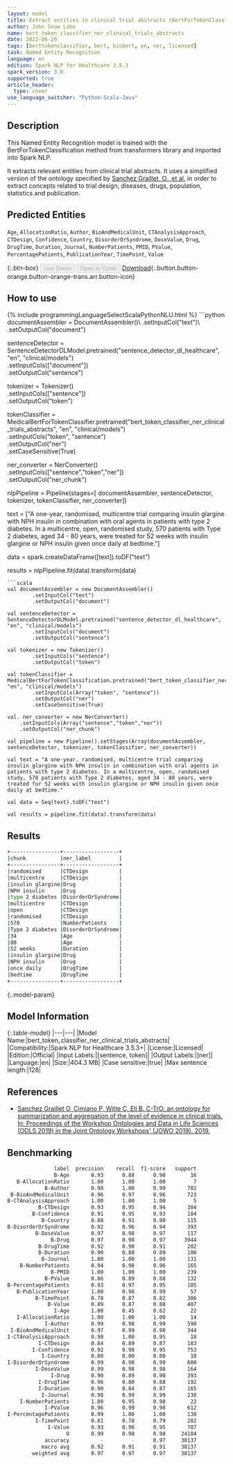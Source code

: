 ```yaml
---
layout: model
title: Extract entities in clinical trial abstracts (BertForTokenClassification)
author: John Snow Labs
name: bert_token_classifier_ner_clinical_trials_abstracts
date: 2022-06-29
tags: [berttokenclassifier, bert, biobert, en, ner, licensed]
task: Named Entity Recognition
language: en
edition: Spark NLP for Healthcare 3.5.3
spark_version: 3.0
supported: true
article_header:
  type: cover
use_language_switcher: "Python-Scala-Java"
---
```


## Description

This Named Entity Recognition model is trained with the BertForTokenClassification method from transformers library and imported into Spark NLP.

It extracts relevant entities from clinical trial abstracts. It uses a simplified version of the ontology specified by [Sanchez Graillet, O., et al.](https://pub.uni-bielefeld.de/record/2939477) in order to extract concepts related to trial design, diseases, drugs, population, statistics and publication.

## Predicted Entities

`Age`, `AllocationRatio`, `Author`, `BioAndMedicalUnit`, `CTAnalysisApproach`, `CTDesign`, `Confidence`, `Country`, `DisorderOrSyndrome`, `DoseValue`, `Drug`, `DrugTime`, `Duration`, `Journal`, `NumberPatients`, `PMID`, `PValue`, `PercentagePatients`, `PublicationYear`, `TimePoint`, `Value`

{:.btn-box}
<button class="button button-orange" disabled>Live Demo</button>
<button class="button button-orange" disabled>Open in Colab</button>
[Download](https://s3.amazonaws.com/auxdata.johnsnowlabs.com/clinical/models/bert_token_classifier_ner_clinical_trials_abstracts_en_3.5.3_3.0_1656475829985.zip){:.button.button-orange.button-orange-trans.arr.button-icon}

## How to use



<div class="tabs-box" markdown="1">
{% include programmingLanguageSelectScalaPythonNLU.html %}
```python
documentAssembler = DocumentAssembler()\
        .setInputCol("text")\
        .setOutputCol("document")
        
sentenceDetector = SentenceDetectorDLModel.pretrained("sentence_detector_dl_healthcare", "en", "clinical/models")\
        .setInputCols(["document"])\
        .setOutputCol("sentence")

tokenizer = Tokenizer()\
        .setInputCols(["sentence"])\
        .setOutputCol("token")

tokenClassifier = MedicalBertForTokenClassifier.pretrained("bert_token_classifier_ner_clinical_trials_abstracts", "en", "clinical/models")\
       .setInputCols("token", "sentence")\
       .setOutputCol("ner")\
       .setCaseSensitive(True)

ner_converter = NerConverter()\
       .setInputCols(["sentence","token","ner"])\
       .setOutputCol("ner_chunk")

nlpPipeline = Pipeline(stages=[
        documentAssembler,
        sentenceDetector,
        tokenizer,
        tokenClassifier,
        ner_converter])

text = ["A one-year, randomised, multicentre trial comparing insulin glargine with NPH insulin in combination with oral agents in patients with type 2 diabetes. In a multicentre, open, randomised study, 570 patients with Type 2 diabetes, aged 34 - 80 years, were treated for 52 weeks with insulin glargine or NPH insulin given once daily at bedtime."]

data = spark.createDataFrame([text]).toDF("text")

results = nlpPipeline.fit(data).transform(data)
```
```scala
val documentAssembler = new DocumentAssembler()
        .setInputCol("text")
        .setOutputCol("document")

val sentenceDetector = SentenceDetectorDLModel.pretrained("sentence_detector_dl_healthcare", "en", "clinical/models")
        .setInputCols("document")
        .setOutputCol("sentence")

val tokenizer = new Tokenizer()
        .setInputCols("sentence")
        .setOutputCol("token")

val tokenClassifier = MedicalBertForTokenClassification.pretrained("bert_token_classifier_ner_clinical_trials_abstracts", "en", "clinical/models")
        .setInputCols(Array("token", "sentence"))
        .setOutputCol("ner")
        .setCaseSensitive(True)
       
val. ner_converter = new NerConverter()
  	.setInputCols(Array("sentence","token","ner"))
  	.setOutputCol("ner_chunk")

val pipeline = new Pipeline().setStages(Array(documentAssembler, sentenceDetector, tokenizer, tokenClassifier, ner_converter))

val text = "A one-year, randomised, multicentre trial comparing insulin glargine with NPH insulin in combination with oral agents in patients with type 2 diabetes. In a multicentre, open, randomised study, 570 patients with Type 2 diabetes, aged 34 - 80 years, were treated for 52 weeks with insulin glargine or NPH insulin given once daily at bedtime."

val data = Seq(text).toDF("text")

val results = pipeline.fit(data).transform(data)
```
</div>

## Results

```bash
+----------------+------------------+
|chunk           |ner_label         |
+----------------+------------------+
|randomised      |CTDesign          |
|multicentre     |CTDesign          |
|insulin glargine|Drug              |
|NPH insulin     |Drug              |
|type 2 diabetes |DisorderOrSyndrome|
|multicentre     |CTDesign          |
|open            |CTDesign          |
|randomised      |CTDesign          |
|570             |NumberPatients    |
|Type 2 diabetes |DisorderOrSyndrome|
|34              |Age               |
|80              |Age               |
|52 weeks        |Duration          |
|insulin glargine|Drug              |
|NPH insulin     |Drug              |
|once daily      |DrugTime          |
|bedtime         |DrugTime          |
+----------------+------------------+
```

{:.model-param}
## Model Information

{:.table-model}
|---|---|
|Model Name:|bert_token_classifier_ner_clinical_trials_abstracts|
|Compatibility:|Spark NLP for Healthcare 3.5.3+|
|License:|Licensed|
|Edition:|Official|
|Input Labels:|[sentence, token]|
|Output Labels:|[ner]|
|Language:|en|
|Size:|404.3 MB|
|Case sensitive:|true|
|Max sentence length:|128|

## References

- [Sanchez Graillet O, Cimiano P, Witte C, Ell B. C-TrO: an ontology for summarization and aggregation of the level of evidence in clinical trials. In: Proceedings of the Workshop Ontologies and Data in Life Sciences (ODLS 2019) in the Joint Ontology Workshops' (JOWO 2019). 2019.](https://pub.uni-bielefeld.de/record/2939477)

## Benchmarking

```bash
               label  precision    recall  f1-score   support
               B-Age       0.93      0.88      0.90        16
   B-AllocationRatio       1.00      1.00      1.00         7
            B-Author       0.98      1.00      0.99       702
 B-BioAndMedicalUnit       0.96      0.97      0.96       723
B-CTAnalysisApproach       1.00      1.00      1.00         5
          B-CTDesign       0.93      0.95      0.94       384
        B-Confidence       0.91      0.95      0.93       184
           B-Country       0.88      0.91      0.90       115
B-DisorderOrSyndrome       0.92      0.96      0.94       393
         B-DoseValue       0.97      0.98      0.97       117
              B-Drug       0.97      0.98      0.97      3944
          B-DrugTime       0.92      0.90      0.91       202
          B-Duration       0.90      0.88      0.89       100
           B-Journal       1.00      1.00      1.00       131
    B-NumberPatients       0.94      0.98      0.96       165
              B-PMID       1.00      1.00      1.00       239
            B-PValue       0.86      0.89      0.88       132
B-PercentagePatients       0.93      0.97      0.95       105
   B-PublicationYear       1.00      0.98      0.99        57
         B-TimePoint       0.78      0.87      0.82       306
             B-Value       0.89      0.87      0.88       407
               I-Age       1.00      0.45      0.62        22
   I-AllocationRatio       1.00      1.00      1.00        14
            I-Author       0.99      0.98      0.99       590
 I-BioAndMedicalUnit       0.97      0.99      0.98       344
I-CTAnalysisApproach       0.90      1.00      0.95        18
          I-CTDesign       0.84      0.89      0.87       183
        I-Confidence       0.92      0.98      0.95       753
           I-Country       0.00      0.00      0.00        10
I-DisorderOrSyndrome       0.99      0.98      0.99       600
         I-DoseValue       0.99      0.98      0.98       164
              I-Drug       0.90      0.89      0.90       393
          I-DrugTime       0.96      0.80      0.88       192
          I-Duration       0.90      0.84      0.87       165
           I-Journal       0.98      0.99      0.99       238
    I-NumberPatients       1.00      0.95      0.98        22
            I-PValue       0.96      0.99      0.98       612
I-PercentagePatients       0.99      1.00      1.00       130
         I-TimePoint       0.81      0.78      0.79       282
             I-Value       0.93      0.96      0.95       787
                   O       0.99      0.98      0.98     24184
            accuracy          -         -      0.97     38137
           macro avg       0.92      0.91      0.91     38137
        weighted avg       0.97      0.97      0.97     38137
```
